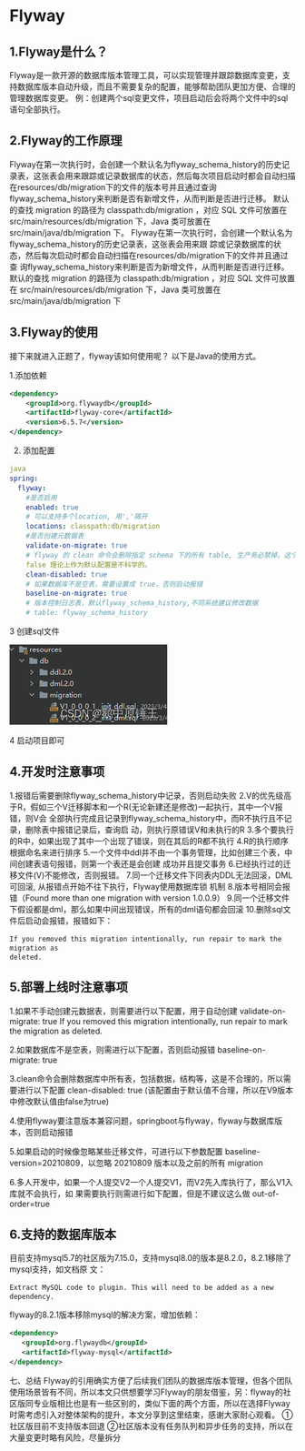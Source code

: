 # Flyway



## 1.Flyway是什么？

Flyway是一款开源的数据库版本管理工具，可以实现管理并跟踪数据库变更，支持数据库版本自动升级，而且不需要复杂的配置，能够帮助团队更加方便、合理的管理数据库变更。
例：创建两个sql变更文件，项目启动后会将两个文件中的sql语句全部执行。

## 2.Flyway的工作原理

Flyway在第一次执行时，会创建一个默认名为flyway_schema_history的历史记录表，这张表会用来跟踪或记录数据库的状态，然后每次项目启动时都会自动扫描在resources/db/migration下的文件的版本号并且通过查询flyway_schema_history来判断是否有新增文件，从而判断是否进行迁移。
默认的查找 migration 的路径为 classpath:db/migration ，对应 SQL 文件可放置在src/main/resources/db/migration 下，Java 类可放置在 src/main/java/db/migration 下。
Flyway在第一次执行时，会创建一个默认名为flyway_schema_history的历史记录表，这张表会用来跟
踪或记录数据库的状态，然后每次启动时都会自动扫描在resources/db/migration下的文件并且通过查
询flyway_schema_history来判断是否为新增文件，从而判断是否进行迁移。
默认的查找 migration 的路径为 classpath:db/migration ，对应 SQL 文件可放置在
src/main/resources/db/migration 下，Java 类可放置在 src/main/java/db/migration 下

## 3.Flyway的使用

接下来就进入正题了，flyway该如何使用呢？
以下是Java的使用方式。

1.添加依赖

```xml
<dependency>
	<groupId>org.flywaydb</groupId>
	<artifactId>flyway-core</artifactId>
	<version>6.5.7</version>
</dependency>
```

2. 添加配置

```yaml
java
spring:
  flyway:
    #是否启用
    enabled: true
	# 可以支持多个location, 用','隔开
	locations: classpath:db/migration
	#是否创建元数据表
	validate-on-migrate: true
	# flyway 的 clean 命令会删除指定 schema 下的所有 table, 生产务必禁掉。这个默认值是
	false 理论上作为默认配置是不科学的。
	clean-disabled: true
	# 如果数据库不是空表，需要设置成 true，否则启动报错
	baseline-on-migrate: true
	# 版本控制日志表，默认flyway_schema_history,不同系统建议修改数据
    # table: flyway_schema_history

```

 

3 创建sql文件

![在这里插入图片描述](assets/d3b2df1f9bb44b55971338a0c3dcdd7f.png)

4 启动项目即可



## 4.开发时注意事项

1.报错后需要删除flyway_schema_history中记录，否则启动失败
2.V的优先级高于R，假如三个V迁移脚本和一个R(无论新建还是修改)一起执行，其中一个V报错，则V会
全部执行完成且记录到flyway_schema_history中，而R不执行且不记录，删除表中报错记录后，查询启
动，则执行原错误V和未执行的R
3.多个要执行的R中，如果出现了其中一个出现了错误，则在其后的R都不执行
4.R的执行顺序根据命名来进行排序
5.一个文件中ddl并不由一个事务管理，比如创建三个表，中间创建表语句报错，则第一个表还是会创建
成功并且提交事务
6.已经执行过的迁移文件(V)不能修改，否则报错。
7.同一个迁移文件下同表内DDL无法回滚，DML可回滚, 从报错点开始不往下执行，Flyway使用数据库锁
机制
8.版本号相同会报错（Found more than one migration with version 1.0.0.9）
9.同一个迁移文件下假设都是dml，那么如果中间出现错误，所有的dml语句都会回滚
10.删除sql文件后启动会报错，报错如下：

```
If you removed this migration intentionally, run repair to mark the migration as
deleted.

```

## 5.部署上线时注意事项

1.如果不手动创建元数据表，则需要进行以下配置，用于自动创建
validate-on-migrate: true
If you removed this migration intentionally, run repair to mark the migration as
deleted.

2.如果数据库不是空表，则需进行以下配置，否则启动报错
baseline-on-migrate: true

3.clean命令会删除数据库中所有表，包括数据，结构等，这是不合理的，所以需要进行以下配置
clean-disabled: true (该配置由于默认值不合理，所以在V9版本中修改默认值由false为true)

4.使用flyway要注意版本兼容问题，springboot与flyway，flyway与数据库版本，否则启动报错

5.如果启动的时候像忽略某些迁移文件，可进行以下参数配置
baseline-version=20210809，以忽略 20210809 版本以及之前的所有 migration

6.多人开发中，如果一个人提交V2一个人提交V1，而V2先入库执行了，那么V1入库就不会执行，如
果需要执行则需进行如下配置，但是不建议这么做
out-of-order=true

## 6.支持的数据库版本

目前支持mysql5.7的社区版为7.15.0，支持mysql8.0的版本是8.2.0，8.2.1移除了mysql支持，如文档原
文：

```
Extract MySQL code to plugin. This will need to be added as a new dependency.
```


flyway的8.2.1版本移除mysql的解决方案，增加依赖：

 ```xml
 <dependency>
 	<groupId>org.flywaydb</groupId>
 	<artifactId>flyway-mysql</artifactId>
 </dependency>
 
 ```

七、总结
Flyway的引用确实方便了后续我们团队的数据库版本管理，但各个团队使用场景皆有不同，所以本文只供想要学习Flyway的朋友借鉴，另：flyway的社区版同专业版相比也是有一些区别的，类似下面的两个方面，所以在选择Flyway时需考虑引入对整体架构的提升，本文分享到这里结束，感谢大家耐心观看。
①社区版目前不支持版本回退
②社区版本没有任务队列和异步任务的支持，所以在大量变更时略有风险，尽量拆分